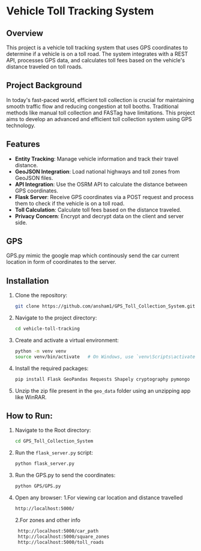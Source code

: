 # Vehicle Toll Tracking System

## Overview
This project is a vehicle toll tracking system that uses GPS coordinates to determine if a vehicle is on a toll road. The system integrates with a REST API, processes GPS data, and calculates toll fees based on the vehicle's distance traveled on toll roads.

## Project Background
In today's fast-paced world, efficient toll collection is crucial for maintaining smooth traffic flow and reducing congestion at toll booths. Traditional methods like manual toll collection and FASTag have limitations. This project aims to develop an advanced and efficient toll collection system using GPS technology.

## Features
- **Entity Tracking**: Manage vehicle information and track their travel distance.
- **GeoJSON Integration**: Load national highways and toll zones from GeoJSON files.
- **API Integration**: Use the OSRM API to calculate the distance between GPS coordinates.
- **Flask Server**: Receive GPS coordinates via a POST request and process them to check if the vehicle is on a toll road.
- **Toll Calculation**: Calculate toll fees based on the distance traveled.
- **Privacy Concern**: Encrypt and decrypt data on the client and server side.

## GPS
GPS.py mimic the google map which continously send the car current location in form of coordinates to the server.

## Installation
1. Clone the repository:
    ```bash
    git clone https://github.com/ansham1/GPS_Toll_Collection_System.git
    ```
2. Navigate to the project directory:
    ```bash
    cd vehicle-toll-tracking
    ```
3. Create and activate a virtual environment:
    ```bash
    python -m venv venv
    source venv/bin/activate   # On Windows, use `venv\Scripts\activate`
    ```
4. Install the required packages:
    ```bash
    pip install Flask GeoPandas Requests Shapely cryptography pymongo
    ```
5. Unzip the zip file present in the `geo_data` folder using an unzipping app like WinRAR.

## How to Run:
1. Navigate to the Root directory:
    ```bash
    cd GPS_Toll_Collection_System
    ```
2. Run the `flask_server.py` script:
    ```bash
    python flask_server.py
    ```
3. Run the GPS.py to send the coordinates:
    ```bash
    python GPS/GPS.py
    ```
3. Open any browser:
   1.For viewing car location and distance travelled
    ```bash
    http://localhost:5000/
    ```
   2.For zones and other info
   ```bash
    http://localhost:5000/car_path
    http://localhost:5000/square_zones
    http://localhost:5000/toll_roads
    ```
